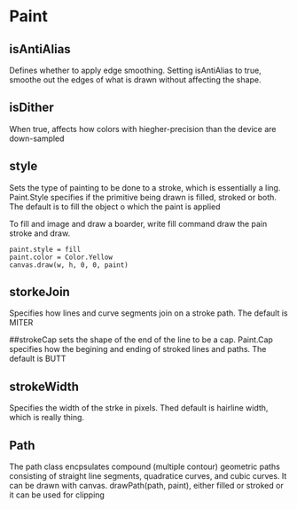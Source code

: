  # Paint
 
 ## isAntiAlias
 Defines whether to apply edge smoothing. Setting isAntiAlias to true, smoothe out the edges of what is drawn without affecting the shape.
 
 ## isDither
 When true, affects how colors with hiegher-precision than the device are down-sampled
 
 
 ## style
 Sets the type of painting to be done to a stroke, which is essentially a ling. Paint.Style specifies if the primitive being drawn is filled, stroked or both. The default is to fill the object o which the paint is applied
 
 To fill and image and draw a boarder, write fill command draw the pain stroke and draw.
 ```
 paint.style = fill
 paint.color = Color.Yellow
 canvas.draw(w, h, 0, 0, paint)
 ```
 
 ## storkeJoin
 Specifies how lines and curve segments join on a stroke path. The default is MITER
 
 ##strokeCap
 sets the shape of the end of the line to be a cap. Paint.Cap specifies how the begining and ending of stroked lines and paths. The default is BUTT
 
 ## strokeWidth
 Specifies the width of the strke in pixels. Thed default is hairline width, which is really thing. 
 
## Path
The path class encpsulates compound (multiple contour) geometric paths consisting of straight line segments, quadratice curves, and cubic curves. It can be drawn with canvas. drawPath(path, paint), either filled or stroked or it can be used for clipping
